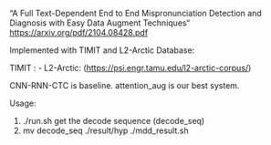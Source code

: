 “A Full Text-Dependent End to End Mispronunciation Detection and Diagnosis with Easy Data Augment Techniques“
https://arxiv.org/pdf/2104.08428.pdf

Implemented with TIMIT and L2-Arctic Database:

TIMIT :  -
L2-Arctic: (https://psi.engr.tamu.edu/l2-arctic-corpus/)

CNN-RNN-CTC is baseline.
attention_aug is our best system.

Usage: 
1. ./run.sh  get the decode sequence (decode_seq)
2. mv decode_seq ./result/hyp
   ./mdd_result.sh
